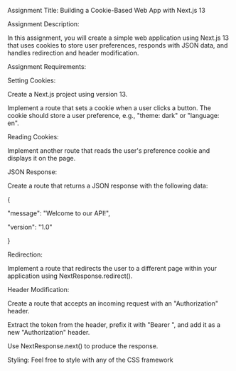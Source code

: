 Assignment Title: Building a Cookie-Based Web App with Next.js 13

Assignment Description:

In this assignment, you will create a simple web application using Next.js 13 that uses cookies to store user preferences, responds with JSON data, and handles redirection and header modification.

Assignment Requirements:

Setting Cookies:

Create a Next.js project using version 13.

Implement a route that sets a cookie when a user clicks a button. The cookie should store a user preference, e.g., "theme: dark" or "language: en".

Reading Cookies:

Implement another route that reads the user's preference cookie and displays it on the page.

JSON Response:

Create a route that returns a JSON response with the following data:

{

"message": "Welcome to our API!",

"version": "1.0"

}

Redirection:

Implement a route that redirects the user to a different page within your application using NextResponse.redirect().

Header Modification:

Create a route that accepts an incoming request with an "Authorization" header.

Extract the token from the header, prefix it with "Bearer ", and add it as a new "Authorization" header.

Use NextResponse.next() to produce the response.

Styling: Feel free to style with any of the CSS framework
